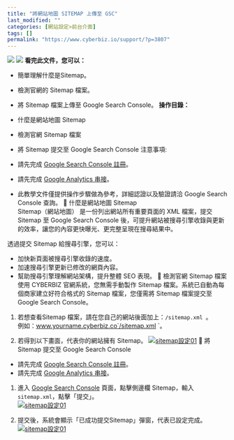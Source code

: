 ```yaml
---
title: "將網站地圖 SITEMAP 上傳至 GSC"
last_modified: ""
categories: [網站設定>前台介面]
tags: []
permalink: "https://www.cyberbiz.io/support/?p=3807"
---
```


![](https://www.cyberbiz.io/support/wp-content/uploads/適用站別.png)
[![](https://www.cyberbiz.io/support/wp-content/uploads/台灣站.png)](https://www.cyberbiz.io/support/?page_id=2490)
**看完此文件，您可以：**  

* 簡單理解什麼是Sitemap。
* 檢測官網的 Sitemap 檔案。
* 將 Sitemap 檔案上傳至 Google Search Console。
**操作目錄：**

* 什麼是網站地圖 Sitemap
* 檢測官網 Sitemap 檔案
* 將 Sitemap 提交至 Google Search Console
注意事項:  

* 請先完成 [Google Search Console 註冊](https://www.cyberbiz.io/support/?p=15362)。
* 請先完成 [Google Analytics 串接](https://www.cyberbiz.io/support/?p=165)。
* 此教學文件僅提供操作步驟做為參考，詳細認證以及驗證請洽 Google Search Console 查詢。
📌 什麼是網站地圖 Sitemap  
Sitemap（網站地圖） 是一份列出網站所有重要頁面的 XML 檔案，提交 Sitemap 至 Google Search Console
後，可提升網站被搜尋引擎收錄與更新的效率，讓您的內容更快曝光、更完整呈現在搜尋結果中。  

透過提交 Sitemap 給搜尋引擎，您可以：

* 加快新頁面被搜尋引擎收錄的速度。
* 加速搜尋引擎更新已修改的網頁內容。
* 幫助搜尋引擎理解網站架構，提升整體 SEO 表現。
📌 檢測官網 Sitemap 檔案  
使用 CYBERBIZ 官網系統，您無需手動製作 Sitemap 檔案。系統已自動為每個商家建立好符合格式的 Sitemap 檔案，您僅需將 Sitemap
檔案提交至 Google Search Console。  


1. 若想查看Sitemap 檔案，請在您自己的網站後面加上：`/sitemap.xml `。  
例如：www.yourname.cyberbiz.co`/sitemap.xml `。

2. 若得到以下畫面，代表你的網站擁有 Sitemap。
[![sitemap設定01](https://www.cyberbiz.io/support/wp-content/uploads/2021/07/sitemap設定01.png)](https://www.cyberbiz.io/support/wp-content/uploads/2021/07/sitemap設定01.png) 📌 將 Sitemap 提交至 Google Search Console  

* 請先完成 [Google Search Console 註冊](https://www.cyberbiz.io/support/?p=15362)。
* 請先完成 [Google Analytics 串接](https://www.cyberbiz.io/support/?p=165)。
1. 進入 [Google Search Console](https://search.google.com/search-console/about) 頁面，點擊側邊欄 Sitemap，輸入`sitemap.xml`，點擊「提交」。  
[![sitemap設定01](https://www.cyberbiz.io/support/wp-content/uploads/2021/07/sitemap設定02.png)](https://www.cyberbiz.io/support/wp-content/uploads/2021/07/sitemap設定02.png)



2. 提交後，系統會顯示「已成功提交Sitemap」彈窗，代表已設定完成。  
[![sitemap設定01](https://www.cyberbiz.io/support/wp-content/uploads/2021/07/sitemap設定04.png)](https://www.cyberbiz.io/support/wp-content/uploads/2021/07/sitemap設定04.png)

